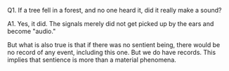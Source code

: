 Q1. If a tree fell in a forest, and no one heard it, did it really make a sound?

A1. Yes, it did. The signals merely did not get picked up by the ears and become "audio."

But what is also true is that if there was no sentient being, there would be no record of any event, including this one. But we do have records. This implies that sentience is more than a material phenomena.